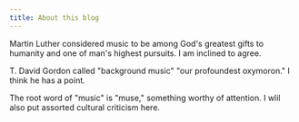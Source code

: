 ```yaml
---
title: About this blog
---
```


Martin Luther considered music to be among God's greatest gifts to humanity and one of man's highest pursuits. I am inclined to agree.

T. David Gordon called "background music" "our profoundest oxymoron." I think he has a point.

The root word of "music" is "muse," something worthy of attention. I wlil also put assorted cultural criticism here.
